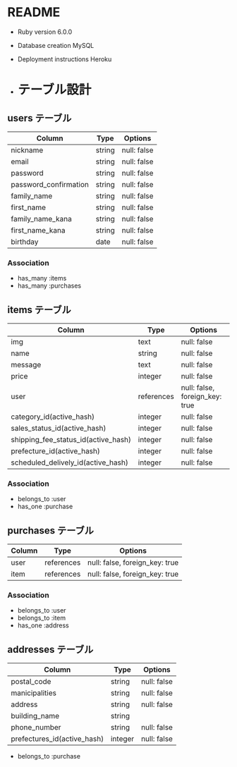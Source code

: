 # README

* Ruby version 6.0.0

* Database creation MySQL

* Deployment instructions Heroku

* # テーブル設計

## users テーブル

| Column                | Type       | Options     |
| ----------------------| ---------- | ----------- |
| nickname              | string     | null: false |
| email                 | string     | null: false |
| password              | string     | null: false |
| password_confirmation | string     | null: false |
| family_name           | string     | null: false |
| first_name            | string     | null: false |
| family_name_kana      | string     | null: false |
| first_name_kana       | string     | null: false |
| birthday              | date       | null: false |

### Association

- has_many :items
- has_many :purchases

## items テーブル

| Column                              | Type       | Options                        |
| ----------------------------------- | ---------- | ------------------------------ |
| img                                 | text       | null: false                    |
| name                                | string     | null: false                    |
| message                             | text       | null: false                    |
| price                               | integer    | null: false                    |
| user                                | references | null: false, foreign_key: true |
| category_id(active_hash)            | integer    | null: false                    |
| sales_status_id(active_hash)        | integer    | null: false                    |
| shipping_fee_status_id(active_hash) | integer    | null: false                    |
| prefecture_id(active_hash)         | integer    | null: false                    |
| scheduled_delively_id(active_hash)  | integer    | null: false                    |


### Association

- belongs_to :user
- has_one :purchase

## purchases テーブル

| Column           | Type       | Options                        |
| ---------------- | ---------- | ------------------------------ |
| user             | references | null: false, foreign_key: true |
| item             | references | null: false, foreign_key: true |

### Association

- belongs_to :user
- belongs_to :item
- has_one :address

## addresses テーブル

| Column                      | Type       | Options     |
| --------------------------- | ---------- | ----------- |
| postal_code                 | string     | null: false |
| manicipalities              | string     | null: false |
| address                     | string     | null: false |
| building_name               | string     |             |
| phone_number                | string     | null: false |
| prefectures_id(active_hash) | integer    | null: false |

- belongs_to :purchase